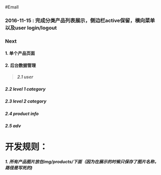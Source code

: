 #Emall


### 2016-11-15 : 完成分类产品列表展示，侧边栏active保留，横向菜单以及user login/logout

### Next 
#### 1. 单个产品页面
#### 2. 后台数据管理
> ##### 2.1 user
##### 2.2 level 1 category
##### 2.3 level 2 category
##### 2.4 product info
##### 2.5 adv


# 开发规则：
##### 1. 所有产品图片放在img/products/下面（因为在展示的时候只保存了图片名称，路径是写死的)